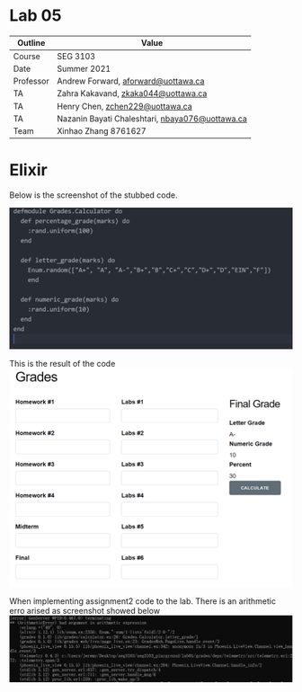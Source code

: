 # Lab 05

| Outline | Value |
| --- | --- |
| Course | SEG 3103 |
| Date | Summer 2021 |
| Professor | Andrew Forward, aforward@uottawa.ca |
| TA | Zahra Kakavand, zkaka044@uottawa.ca |
| TA | Henry Chen, zchen229@uottawa.ca |
| TA | Nazanin Bayati Chaleshtari, nbaya076@uottawa.ca |
| Team | Xinhao Zhang 8761627 |

# Elixir

Below is the screenshot of the stubbed code.

![stubbed code](https://github.com/JeReMy543/seg3103_playground/blob/main/lab05/assets/Stub.PNG)


This is the result of the code
![stubbed code result](https://github.com/JeReMy543/seg3103_playground/blob/main/lab05/assets/Web.PNG)

When implementing assignment2 code to the lab. There is an arithmetic erro arised as screenshot showed below
![erro](https://github.com/JeReMy543/seg3103_playground/blob/main/lab05/assets/erro.PNG)
